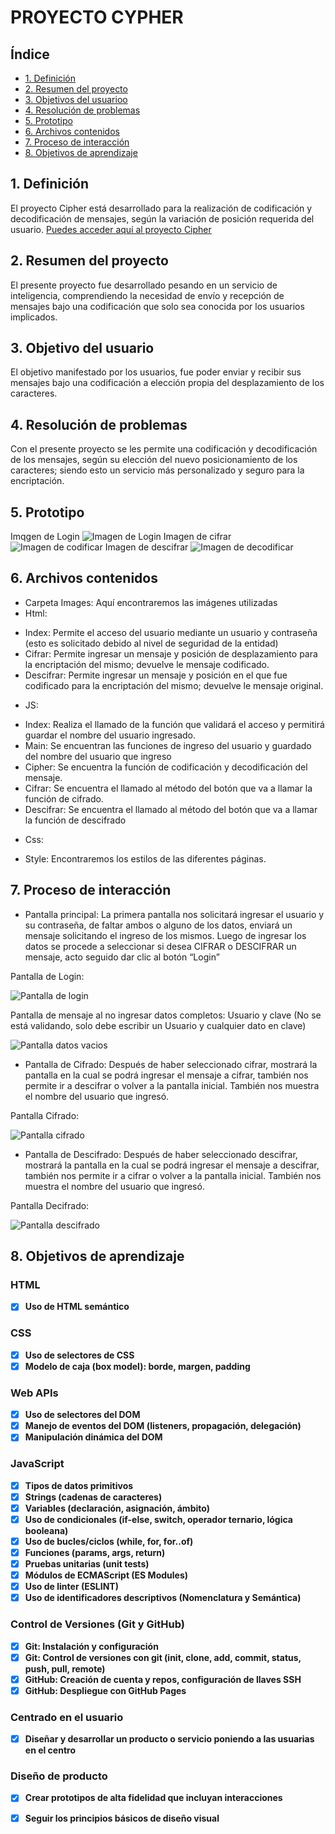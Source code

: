 
# PROYECTO CYPHER

## Índice
* [1. Definición](#1-definición)
* [2. Resumen del proyecto](#2-resumen-del-proyecto)
* [3. Objetivos del usuarioo](#3-objetivo-del-usuario)
* [4. Resolución de problemas](#4-resolución-de-problemas)
* [5. Prototipo](#5-prototipo)
* [6. Archivos contenidos](#6-archivos-contenidos)
* [7. Proceso de interacción](#7-proceso-de-interacción)
* [8. Objetivos de aprendizaje](#8-objetivos-de-aprendizaje)

## 1.	Definición
El proyecto Cipher está desarrollado para la realización de codificación y decodificación de mensajes, según la variación de posición requerida del usuario. [Puedes acceder aquí al proyecto Cipher](https://chrisolivos.github.io/DEV003-cipher/ "Cipher")
## 2.	Resumen del proyecto
El presente proyecto fue desarrollado pesando en un servicio de inteligencia, comprendiendo la necesidad de envío y recepción de mensajes bajo una codificación que solo sea conocida por los usuarios implicados. 
## 3.	Objetivo del usuario
El objetivo manifestado por los usuarios, fue poder enviar y recibir sus mensajes bajo una codificación a elección propia del desplazamiento de los caracteres.
## 4.	Resolución de problemas
Con el presente proyecto se les permite una codificación y decodificación de los mensajes, según su elección del nuevo posicionamiento de los caracteres; siendo esto un servicio más personalizado y seguro para la encriptación.
## 5.	Prototipo
Imqgen de Login
![Imagen de Login](https://github.com/chrisolivos/DEV003-cipher/blob/main/src/Images/Prototipo/login.png)
Imagen de cifrar
![Imagen de codificar](https://github.com/chrisolivos/DEV003-cipher/blob/main/src/Images/Prototipo/codificar.png)
Imagen de descifrar
![Imagen de decodificar](https://github.com/chrisolivos/DEV003-cipher/blob/main/src/Images/Prototipo/decodificar.png)

## 6.	Archivos contenidos
-	Carpeta Images: Aquí encontraremos las imágenes utilizadas
-	Html:
*	Index: Permite el acceso del usuario mediante un usuario y contraseña (esto es solicitado debido al nivel de seguridad de la entidad)
*	Cifrar: Permite ingresar un mensaje y posición de desplazamiento para la encriptación del mismo; devuelve le mensaje codificado.
*	Descifrar: Permite ingresar un mensaje y posición en el que fue codificado para la encriptación del mismo; devuelve le mensaje original.
-	JS:
*	Index: Realiza el llamado de la función que validará el acceso y permitirá guardar el nombre del usuario ingresado.
*	Main: Se encuentran las funciones de ingreso del usuario y guardado del nombre del usuario que ingreso
*	Cipher: Se encuentra la función de codificación y decodificación del mensaje.
*	Cifrar: Se encuentra el llamado al método del botón que va a llamar la función de cifrado.
*	Descifrar: Se encuentra el llamado al método del botón que va a llamar la función de descifrado
-	Css:
*	Style: Encontraremos los estilos de las diferentes páginas.
 
## 7.	Proceso de interacción
-	Pantalla principal: La primera pantalla nos solicitará ingresar el usuario y su contraseña, de faltar ambos o alguno de los datos, enviará un mensaje solicitando el ingreso de los mismos. Luego de ingresar los datos se procede a seleccionar si desea CIFRAR o DESCIFRAR un mensaje, acto seguido dar clic al botón “Login”

Pantalla de Login:

![Pantalla de login](https://github.com/chrisolivos/DEV003-cipher/blob/main/src/Images/Terminado/acceso.png)

Pantalla de mensaje al no ingresar datos completos: Usuario y clave
(No se está validando, solo debe escribir un Usuario y cualquier dato en clave)

![Pantalla datos vacios](https://github.com/chrisolivos/DEV003-cipher/blob/main/src/Images/Terminado/acceso_error.png)

-	Pantalla de Cifrado: Después de haber seleccionado cifrar, mostrará la pantalla en la cual se podrá ingresar el mensaje a cifrar, también nos permite ir a descifrar o volver a la pantalla inicial. También nos muestra el nombre del usuario que ingresó.

Pantalla Cifrado:

![Pantalla cifrado](https://github.com/chrisolivos/DEV003-cipher/blob/main/src/Images/Terminado/codificar.png)

-	Pantalla de Descifrado: Después de haber seleccionado descifrar, mostrará la pantalla en la cual se podrá ingresar el mensaje a descifrar, también nos permite ir a cifrar o volver a la pantalla inicial. También nos muestra el nombre del usuario que ingresó.

Pantalla Decifrado:

![Pantalla descifrado](https://github.com/chrisolivos/DEV003-cipher/blob/main/src/Images/Terminado/decodificar.png)

## 8.	Objetivos de aprendizaje

### HTML
- [x] **Uso de HTML semántico**
### CSS
- [x] **Uso de selectores de CSS**
- [x] **Modelo de caja (box model): borde, margen, padding**
### Web APIs
- [x] **Uso de selectores del DOM**
- [x] **Manejo de eventos del DOM (listeners, propagación, delegación)**
- [x] **Manipulación dinámica del DOM**
### JavaScript
- [x] **Tipos de datos primitivos**
- [x] **Strings (cadenas de caracteres)**
- [x] **Variables (declaración, asignación, ámbito)**
- [x] **Uso de condicionales (if-else, switch, operador ternario, lógica booleana)**
- [x] **Uso de bucles/ciclos (while, for, for..of)**
- [x] **Funciones (params, args, return)**
- [x] **Pruebas unitarias (unit tests)**
- [x] **Módulos de ECMAScript (ES Modules)**
- [x] **Uso de linter (ESLINT)**
- [x] **Uso de identificadores descriptivos (Nomenclatura y Semántica)**
### Control de Versiones (Git y GitHub)
- [x] **Git: Instalación y configuración**
- [x] **Git: Control de versiones con git (init, clone, add, commit, status, push, pull, remote)**
- [x] **GitHub: Creación de cuenta y repos, configuración de llaves SSH**
- [x] **GitHub: Despliegue con GitHub Pages**
### Centrado en el usuario
- [x] **Diseñar y desarrollar un producto o servicio poniendo a las usuarias en el centro**
### Diseño de producto
- [x] **Crear prototipos de alta fidelidad que incluyan interacciones**
- [x] **Seguir los principios básicos de diseño visual**

